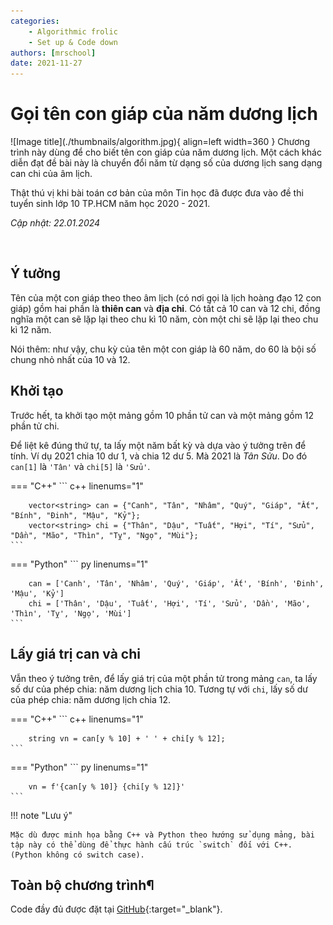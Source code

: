 ```yaml
---
categories:
    - Algorithmic frolic
    - Set up & Code down
authors: [mrschool]
date: 2021-11-27
---
```


# Gọi tên con giáp của năm dương lịch

<div class="result" markdown>
![Image title](./thumbnails/algorithm.jpg){ align=left width=360 }
Chương trình này dùng để cho biết tên con giáp của năm dương lịch. Một cách khác diễn đạt đề bài này là chuyển đổi năm từ dạng số của dương lịch sang dạng can chi của âm lịch.

Thật thú vị khi bài toán cơ bản của môn Tin học đã được đưa vào đề thi tuyển sinh lớp 10 TP.HCM năm học 2020 - 2021.
</div>

*Cập nhật: 22.01.2024*

<!-- more -->

<br>

## Ý tưởng

Tên của một con giáp theo theo âm lịch (có nơi gọi là lịch hoàng đạo 12 con giáp) gồm hai phần là **thiên can** và **địa chi**. Có tất cả 10 can và 12 chi, đồng nghĩa một can sẽ lặp lại theo chu kì 10 năm, còn một chi sẽ lặp lại theo chu kì 12 năm.

Nói thêm: như vậy, chu kỳ của tên một con giáp là 60 năm, do 60 là bội số chung nhỏ nhất của 10 và 12.

## Khởi tạo

Trước hết, ta khởi tạo một mảng gồm 10 phần tử can và một mảng gồm 12 phần tử chi.

Để liệt kê đúng thứ tự, ta lấy một năm bất kỳ và dựa vào ý tưởng trên để tính. Ví dụ 2021 chia 10 dư 1, và chia 12 dư 5. Mà 2021 là *Tân Sửu*. Do đó `can[1]` là `'Tân'` và `chi[5]` là `'Sửu'`.

=== "C++"
    ``` c++ linenums="1"

        vector<string> can = {"Canh", "Tân", "Nhâm", "Quý", "Giáp", "Ất", "Bính", "Đinh", "Mậu", "Kỷ"};
        vector<string> chi = {"Thân", "Dậu", "Tuất", "Hợi", "Tí", "Sửu", "Dần", "Mão", "Thìn", "Tỵ", "Ngọ", "Mùi"};
    ```
=== "Python"
    ``` py linenums="1"

        can = ['Canh', 'Tân', 'Nhâm', 'Quý', 'Giáp', 'Ất', 'Bính', 'Đinh', 'Mậu', 'Kỷ']
        chi = ['Thân', 'Dậu', 'Tuất', 'Hợi', 'Tí', 'Sửu', 'Dần', 'Mão', 'Thìn', 'Tỵ', 'Ngọ', 'Mùi']
    ```

## Lấy giá trị can và chi

Vẫn theo ý tưởng trên, để lấy giá trị của một phần tử trong mảng `can`, ta lấy số dư của phép chia: năm dương lịch chia 10. Tương tự với `chi`, lấy số dư của phép chia: năm dương lịch chia 12.

=== "C++"
    ``` c++ linenums="1"

        string vn = can[y % 10] + ' ' + chi[y % 12];
    ```
=== "Python"
    ``` py linenums="1"

        vn = f'{can[y % 10]} {chi[y % 12]}'
    ```

!!! note "Lưu ý"

    Mặc dù được minh họa bằng C++ và Python theo hướng sử dụng mảng, bài tập này có thể dùng để thực hành cấu trúc `switch` đối với C++. (Python không có switch case).

## Toàn bộ chương trình¶

Code đầy đủ được đặt tại [GitHub](https://github.com/vtchitruong/String/tree/main/ZodiacCalendar){:target="_blank"}.